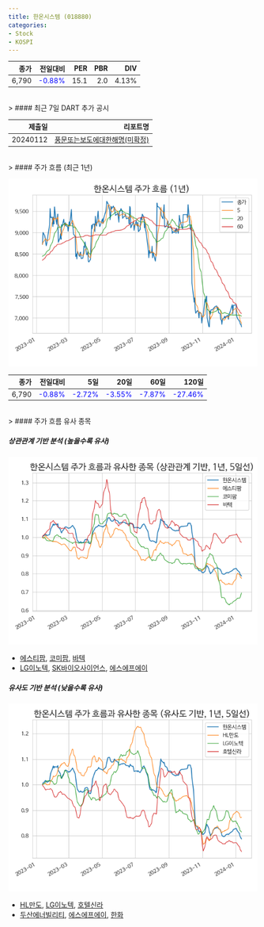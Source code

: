 ```yaml
---
title: 한온시스템 (018880)
categories:
- Stock
- KOSPI
---
```


|종가|전일대비|PER|PBR|DIV|
|---:|-------:|--:|--:|--:|
|6,790|<span style="color: blue">-0.88%</span>|15.1|2.0|4.13%|

<!-- more -->

<br>
> #### 최근 7일 DART 추가 공시

|제출일|리포트명|
|-----:|-------:|
|20240112|[풍문또는보도에대한해명(미확정)](https://dart.fss.or.kr/dsaf001/main.do?rcpNo=20240112800537)|

<br>
> #### 주가 흐름 (최근 1년)

![018880](/assets/images/stock/018880.png)

|종가|전일대비|5일|20일|60일|120일|
|---:|-------:|--:|---:|---:|----:|
|6,790|<span style="color: blue">-0.88%</span>|<span style="color: blue">-2.72%</span>|<span style="color: blue">-3.55%</span>|<span style="color: blue">-7.87%</span>|<span style="color: blue">-27.46%</span>|

<br>
> #### 주가 흐름 유사 종목

##### 상관관계 기반 분석 (높을수록 유사)
![018880](/assets/images/stock/018880_corr.png)
- [에스티팜](/237690/), [코미팜](/041960/), [바텍](/043150/)
- [LG이노텍](/011070/), [SK바이오사이언스](/302440/), [에스에프에이](/056190/)

##### 유사도 기반 분석 (낮을수록 유사)
![018880](/assets/images/stock/018880_sim.png)
- [HL만도](/204320/), [LG이노텍](/011070/), [호텔신라](/008770/)
- [두산에너빌리티](/034020/), [에스에프에이](/056190/), [한화](/000880/)